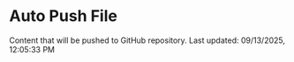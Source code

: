 # Auto Push File

Content that will be pushed to GitHub repository.
Last updated: 09/13/2025, 12:05:33 PM